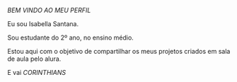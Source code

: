*BEM VINDO AO MEU PERFIL*

Eu sou Isabella Santana.

Sou estudante do 2º ano, no ensino médio.

Estou aqui com o objetivo de compartilhar os meus projetos criados em sala de aula pelo alura.

E vai *CORINTHIANS*

